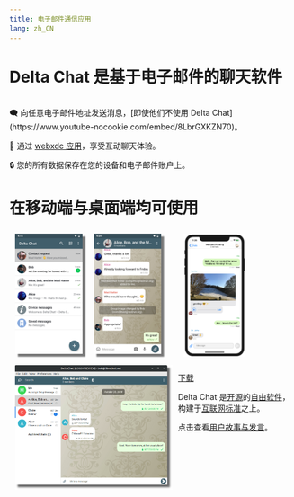 ```yaml
---
title: 电子邮件通信应用
lang: zh_CN
---
```


# Delta Chat 是基于电子邮件的聊天软件 

<br>
🗨️ 向任意电子邮件地址发送消息，[即使他们不使用 Delta Chat](https://www.youtube-nocookie.com/embed/8LbrGXKZN70)。

🥳 通过 [webxdc 应用](https://webxdc.org)，享受互动聊天体验。

🔒 您的所有数据保存在您的设备和电子邮件账户上。

# 在移动端与桌面端均可使用


<img src="../assets/blog/screenshots/2019-12-17-delta-chat-google-play-release-chat-list-light.png" width="120" 
style="float: left; margin: 10px;display: block;box-shadow: 5px 5px 2px #777;" alt="A screenshot of Delta Chat on Android showing chat list" /> 
<img src="../assets/blog/screenshots/2019-12-17-delta-chat-google-play-release-group-light.png" width="120" 
style="float: left; margin: 10px;display: block;box-shadow: 5px 5px 2px #777;" alt="A screenshot of Delta Chat on Android showing a chat" /> 

<img src="../assets/blog/desktop-screenshot.png" width="280" style="float:left; margin: 10px" alt="A screenshot of Delta Chat on desktop" /> 

<img src="../assets/blog/screenshots/2020-01-09-delta-chat-iOS-weekend-group-chat.png" width="110" style="margin: 10px" alt="A screenshot of Delta Chat on IOS" /> 

<a class="download-button" href="https://get.delta.chat">下载</a>

Delta Chat 是[开源](https://en.wikipedia.org/wiki/Open-source_software)的[自由软件](https://en.wikipedia.org/wiki/Free_software)，构建于[互联网标准](https://github.com/deltachat/deltachat-core-rust/blob/master/standards.md)之上。 

点击查看[用户故事与发言](user-voices)。
